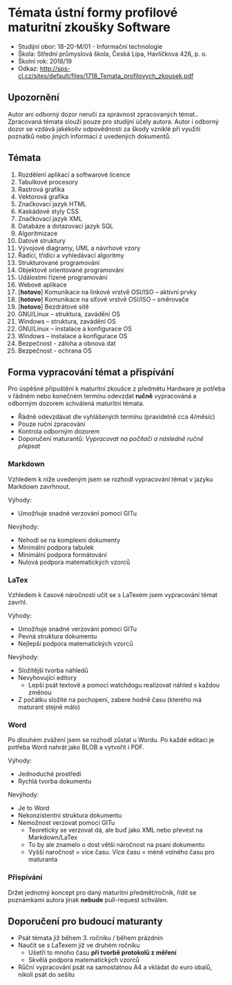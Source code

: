 # Témata ústní formy profilové maturitní zkoušky Software 
- Studijní obor: 18-20-M/01 - Informační technologie
- Škola: Střední průmyslová škola, Česká Lípa, Havlíčkova 426, p. o.
- Školní rok: 2018/19
- Odkaz: http://sps-cl.cz/sites/default/files/1718_Temata_profilovych_zkousek.pdf

## Upozornění
Autor ani odborný dozor neručí za správnost zpracovaných témat.. Zpracovaná témata slouží pouze pro studijní účely autora. Autor i odborný dozor se vzdává jakékoliv odpovědnosti za škody vzniklé při využití poznatků nebo jiných informací z uvedených dokumentů.

## Témata
1. Rozdělení aplikací a softwarové licence
2. Tabulkové procesory
3. Rastrová grafika
4. Vektorová grafika
5. Značkovací jazyk HTML
6. Kaskádové styly CSS
7. Značkovací jazyk XML
8. Databáze a dotazovací jazyk SQL
9. Algoritmizace
10. Datové struktury
11. Vývojové diagramy, UML a návrhové vzory
12. Řadící, třídící a vyhledávací algoritmy
13. Strukturované programování
14. Objektově orientované programování
15. Událostmi řízené programování
16. Webové aplikace
17. [**hotovo**] Komunikace na linkové vrstvě OSI/ISO – aktivní prvky
18. [**hotovo**] Komunikace na síťové vrstvě OSI/ISO – směrovače
19. [**hotovo**] Bezdrátové sítě
20. GNU/Linux – struktura, zavádění OS
21. Windows – struktura, zavádění OS
22. GNU/Linux – instalace a konfigurace OS
23. Windows – instalace a konfigurace OS
24. Bezpečnost - záloha a obnova dat
25. Bezpečnost - ochrana OS

## Forma vypracování témat a přispívání
Pro úspěšné připuštění k maturitní zkoušce z předmětu Hardware je potřeba v řádném nebo konečném termínu odevzdat **ručně** vypracováná a odborným dozorem schválená maturitní témata.

- Řádně odevzdávat dle vyhlášených termínu (pravidelně cca 4/měsíc)
- Pouze ruční zpracování
- Kontrola odborným dozorem
- Doporučení maturantů: *Vypracovat na počítači a následně ručně přepsat*

### Markdown
Vzhledem k níže uvedeným jsem se rozhodl vypracování témat v jazyku Markdown zavrhnout.

Výhody:
- Umožňuje snadné verzování pomocí GITu

Nevýhody:
- Nehodí se na komplexní dokumenty
- Minimální podpora tabulek
- Minimální podpora formátování
- Nulová podpora matematických vzorců

### LaTex
Vzhledem k časové náročnosti učit se s LaTexem jsem vypracování témat zavrhl.

Výhody:
- Umožňuje snadné verzování pomocí GITu
- Pevná struktura dokumentu
- Nejlepší podpora matematických vzorců

Nevýhody:
- Složitější tvorba náhledů
- Nevyhovující editory
    - Lepší psát textově a pomocí watchdogu realizovat náhled s každou změnou
- Z počátku složité na pochopení, zabere hodně času (kterého má maturant stejně málo)

### Word
Po dlouhém zvážení jsem se rozhodl zůstat u Wordu. Po každé editaci je potřeba Word nahrát jako BLOB a vytvořit i PDF.

Výhody:
- Jednoduché prostředí
- Rychlá tvorba dokumentu

Nevýhody:
- Je to Word
- Nekonzistentní struktura dokumentu
- Nemožnost verzovat pomocí GITu
    - Teoreticky se verzovat dá, ale buď jako XML nebo převést na Markdown/LaTex
    - To by ale znamelo o dost větší náročnost na psaní dokumentu
    - Vyšší naročnost = více času. Více času = méně volného času pro maturanta

### Přispívání
Držet jednotný koncept pro daný maturitní předmět/ročník, řídit se poznámkami autora jinak **nebude** pull-request schválen.

## Doporučení pro budoucí maturanty
- Psát témata již během 3. ročníku / během prázdnin
- Naučit se s LaTexem již ve druhém ročníku
    - Ušetří to mnoho času **při tvorbě protokolů z měření**
    - Skvělá podpora matematických vzorců
- Růční vypracování psát na samostatnou A4 a vkládat do euro obalů, nikoli psát do sešitu

